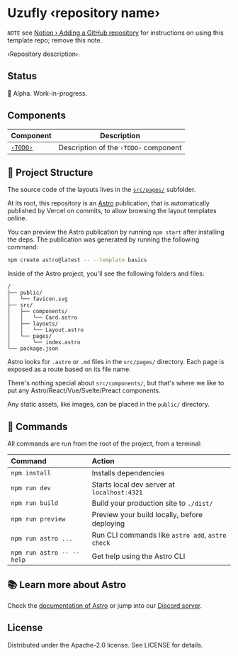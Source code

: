 # Uzufly ‹repository name›

`NOTE` see [Notion › Adding a GitHub repository](https://www.notion.so/uzufly/Adding-a-GitHub-repository-26cf188fe88e4717bf61df55eadf9ea1?pvs=4#b688eb6df75648cb8f1a7cb032a6c30a) for instructions on using this template repo; remove this note.

‹Repository description›.

## Status

🚧 Alpha. Work-in-progress.

## Components

|Component|Description|
|---|---|
|[`‹TODO›`](TODO)|Description of the `‹TODO›` component|

## 🚀 Project Structure

The source code of the layouts lives in the [`src/pages/`](src/pages/) subfolder.

At its root, this repository is an [Astro](https://astro.build) publication, that is automatically published by Vercel on commits, to allow browsing the layout templates online.

You can preview the Astro publication by running `npm start` after installing the deps. The publication was generated by running the following command:

```sh
npm create astro@latest -- --template basics
```

Inside of the Astro project, you'll see the following folders and files:

```text
/
├── public/
│   └── favicon.svg
├── src/
│   ├── components/
│   │   └── Card.astro
│   ├── layouts/
│   │   └── Layout.astro
│   └── pages/
│       └── index.astro
└── package.json
```

Astro looks for `.astro` or `.md` files in the `src/pages/` directory. Each page is exposed as a route based on its file name.

There's nothing special about `src/components/`, but that's where we like to put any Astro/React/Vue/Svelte/Preact components.

Any static assets, like images, can be placed in the `public/` directory.

## 🧞 Commands

All commands are run from the root of the project, from a terminal:

| Command                   | Action                                           |
| :------------------------ | :----------------------------------------------- |
| `npm install`             | Installs dependencies                            |
| `npm run dev`             | Starts local dev server at `localhost:4321`      |
| `npm run build`           | Build your production site to `./dist/`          |
| `npm run preview`         | Preview your build locally, before deploying     |
| `npm run astro ...`       | Run CLI commands like `astro add`, `astro check` |
| `npm run astro -- --help` | Get help using the Astro CLI                     |

## 📚 Learn more about Astro

Check the [documentation of Astro](https://docs.astro.build) or jump into our [Discord server](https://astro.build/chat).

## License

Distributed under the Apache-2.0 license. See LICENSE for details.
